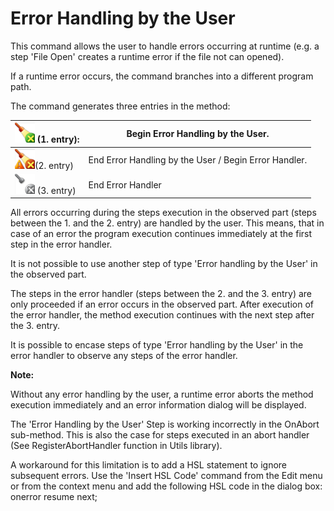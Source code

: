 # Error Handling by the User

This command allows the user to handle errors occurring at runtime (e.g. a step 'File Open' creates a runtime error if the file not can opened).

If a runtime error occurs, the command branches into a different program path.

&#x20;

The command generates three entries in the method:

| ![](<../../.gitbook/assets/image (144) (1) (1) (1).png>)  (1. entry): | Begin Error Handling by the User.                     |
| --------------------------------------------------------------------- | ----------------------------------------------------- |
|   ![](<../../.gitbook/assets/image (145) (1) (1).png>)(2. entry)      | End Error Handling by the User / Begin Error Handler. |
|  ![](<../../.gitbook/assets/image (146) (1) (1).png>) (3. entry)      | End Error Handler                                     |

All errors occurring during the steps execution in the observed part (steps between the 1. and the 2. entry) are handled by the user. This means, that in case of an error the program execution continues immediately at the first step in the error handler.

It is not possible to use another step of type 'Error handling by the User' in the observed part.

&#x20;

The steps in the error handler (steps between the 2. and the 3. entry) are only proceeded if an error occurs in the observed part. After execution of the error handler, the method execution continues with the next step after the 3. entry.

It is possible to encase steps of type 'Error handling by the User' in the error handler to observe any steps of the error handler.

**Note:**

Without any error handling by the user, a runtime error aborts the method execution immediately and an error information dialog will be displayed.

&#x20;

The 'Error Handling by the User' Step is working incorrectly in the OnAbort sub-method. This is also the case for steps executed in an abort handler (See RegisterAbortHandler function in Utils library).

&#x20;

A workaround for this limitation is to add a HSL statement to ignore subsequent errors. Use the 'Insert HSL Code' command from the Edit menu or from the context menu and add the following HSL code in the dialog box: onerror resume next;
